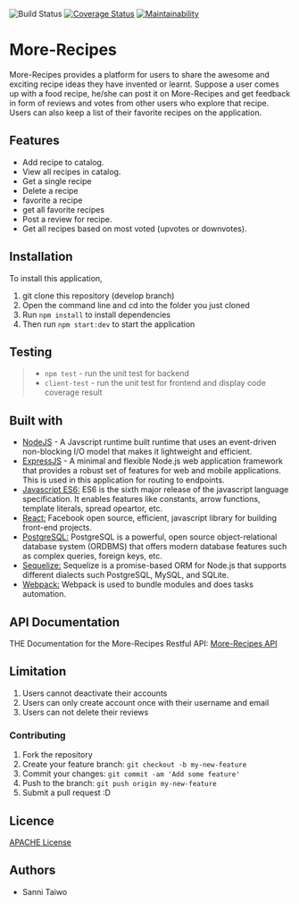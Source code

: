 
![Build Status](https://api.travis-ci.org/SannyTee/More-Recipes.svg?branch=develop) [![Coverage Status](https://coveralls.io/repos/github/SannyTee/More-Recipes/badge.svg?branch=develop)](https://coveralls.io/github/SannyTee/More-Recipes?branch=develop) [![Maintainability](https://api.codeclimate.com/v1/badges/3e149fce348f5b0eff09/maintainability)](https://codeclimate.com/github/SannyTee/More-Recipes/maintainability)

# More-Recipes
More-Recipes provides a platform for users to share the awesome and exciting  recipe ideas they have invented or learnt.  Suppose a user comes up with a food recipe,  he/she can post it on More-Recipes and  get feedback in form of reviews and votes from other users who explore that recipe. Users can also keep a list of their favorite recipes on the application.

## Features
* Add recipe   to catalog.
* View all recipes in catalog.
* Get a single recipe
* Delete a recipe
* favorite a recipe
* get all favorite recipes
* Post a review for recipe.
* Get all recipes based on most voted (upvotes or downvotes).



## Installation
To install this application, 
1. git clone this repository (develop branch)
2. Open the command line and cd into the folder you just cloned
3. Run ```npm install``` to install dependencies
4. Then run ```npm start:dev``` to start the application


## Testing
> - `npm test` - run the unit test for backend
> - `client-test` - run the unit test for frontend and display code coverage result


## Built with
* [NodeJS](https://nodejs.org/en/) - A Javscript runtime built runtime that uses an event-driven non-blocking I/O model that makes it lightweight and efficient.
* [ExpressJS](http://expressjs.com/) - A minimal and flexible Node.js web application framework that provides a robust set of features for web and mobile applications. This is used in this application for routing to endpoints.
* [Javascript ES6:](https://en.wikipedia.org/wiki/ECMAScript) ES6 is the sixth major release of the javascript language specification. It enables features like constants, arrow functions, template literals, spread opeartor, etc.
* [React:](https://facebook.github.io/react/tutorial/tutorial.html) Facebook open source, efficient, javascript library for building front-end projects.
* [PostgreSQL:](https://www.postgresql.org/) PostgreSQL is a powerful, open source object-relational database system (ORDBMS) that offers modern database features such as complex queries, foreign keys, etc.
* [Sequelize:](http://docs.sequelizejs.com/) Sequelize is a promise-based ORM for Node.js that supports different dialects such PostgreSQL, MySQL, and SQLite.
* [Webpack:](https://webpack.github.io/docs/what-is-webpack.html) Webpack is used to bundle modules and does tasks automation.



## API Documentation
THE  Documentation for the More-Recipes Restful API:
[More-Recipes API](https://app.swaggerhub.com/apis/Tywo/more-recipes/1.0.0#/)


## Limitation
1. Users cannot deactivate their accounts
2. Users can only create account once with their username and email
3. Users can not delete their reviews

### Contributing
1. Fork the repository
2. Create your feature branch: `git checkout -b my-new-feature`
3. Commit your changes: `git commit -am 'Add some feature'`
4. Push to the branch: `git push origin my-new-feature`
5. Submit a pull request :D

## Licence 
[APACHE License](https://github.com/SannyTee/More-Recipes/blob/develop/LICENSE)

## Authors
* Sanni Taiwo



